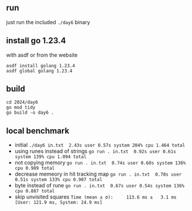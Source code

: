 ## run
just run the included `./day6` binary 

## install go 1.23.4

with asdf or from the website
```
asdf install golang 1.23.4
asdf global golang 1.23.4
```


## build 
```
cd 2024/day6
go mod tidy
go build -o day6 .
```



## local benchmark
- initial
```./day6 in.txt  2.43s user 0.57s system 204% cpu 1.464 total```
- using runes instead of strings
```go run . in.txt  0.92s user 0.61s system 139% cpu 1.094 total```
- not copying memory 
```go run . in.txt  0.74s user 0.60s system 136% cpu 0.989 total```
- decrease memeory in hit tracking map
```go run . in.txt  0.70s user 0.51s system 133% cpu 0.907 total```
- byte instead of rune 
```go run . in.txt  0.67s user 0.54s system 136% cpu 0.887 total```
- skip unvisited squares 
```Time (mean ± σ):     113.6 ms ±   3.1 ms    [User: 121.9 ms, System: 24.9 ms]```
